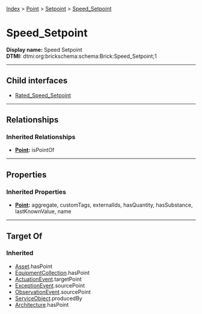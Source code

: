 [Index](../../../Index.md) > [Point](../../Point.md) > [Setpoint](../Setpoint.md) > [Speed_Setpoint](#)
# Speed_Setpoint

**Display name:** Speed Setpoint<br />
**DTMI:** dtmi:org:brickschema:schema:Brick:Speed_Setpoint;1

---

## Child interfaces
* [Rated_Speed_Setpoint](Rated_Speed_Setpoint.md)

---

## Relationships

### Inherited Relationships
* **[Point](../../Point.md):** isPointOf

---

## Properties

### Inherited Properties
* **[Point](../../Point.md):** aggregate, customTags, externalIds, hasQuantity, hasSubstance, lastKnownValue, name

---

## Target Of
### Inherited
* [Asset](../../../Asset/Asset.md).hasPoint
* [EquipmentCollection](../../../Collection/EquipmentCollection.md).hasPoint
* [ActuationEvent](../../../Event/PointEvent/ActuationEvent.md).targetPoint
* [ExceptionEvent](../../../Event/PointEvent/ExceptionEvent.md).sourcePoint
* [ObservationEvent](../../../Event/PointEvent/ObservationEvent.md).sourcePoint
* [ServiceObject](../../../Information/ServiceObject/ServiceObject.md).producedBy
* [Architecture](../../../Space/Architecture/Architecture.md).hasPoint
